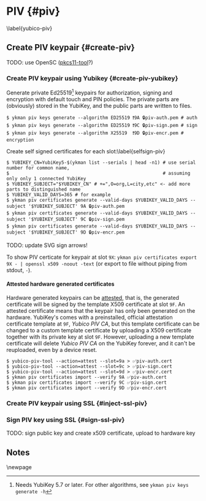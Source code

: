 # PIV {#piv} 
\label{yubico-piv}

## Create PIV keypair {#create-piv}
TODO: use OpenSC ([pkcs11-tool](https://htmlpreview.github.io/?https://github.com/OpenSC/OpenSC/blob/master/doc/tools/tools.html#pkcs11-tool)?)

### Create PIV keypair using Yubikey {#create-piv-yubikey}

Generate private Ed25519[^1] keypairs for authorization, signing and encryption with default touch and PIN policies. The private parts are (obviously) stored in the YubiKey, and the public parts are written to files.

~~~colorized-sh
$ ykman piv keys generate --algorithm ED25519 ❗9A 🔒piv-auth.pem # auth
$ ykman piv keys generate --algorithm ED25519 ❗9C 🔒piv-sign.pem # sign
$ ykman piv keys generate --algorithm X25519  ❗9D 🔒piv-encr.pem # encryption
~~~

Create self signed certificates for each slot:\label{selfsign-piv}

~~~colorized-sh
$ YUBIKEY_CN=YubiKey5-$(ykman list --serials | head -n1) # use serial number for common name,
$                                                        # assuming only only 1 connected YubiKey
$ YUBIKEY_SUBJECT="$YUBIKEY_CN" # +=",O=org,L=city,etc" <- add more parts to distinguished name
$ YUBIKEY_VALID_DAYS=365 # for example
$ ykman piv certificates generate --valid-days $YUBIKEY_VALID_DAYS --subject '$YUBIKEY_SUBJECT' 9A 🔒piv-auth.pem 
$ ykman piv certificates generate --valid-days $YUBIKEY_VALID_DAYS --subject '$YUBIKEY_SUBJECT' 9C 🔒piv-sign.pem 
$ ykman piv certificates generate --valid-days $YUBIKEY_VALID_DAYS --subject '$YUBIKEY_SUBJECT' 9D 🔒piv-encr.pem 
~~~

TODO: update SVG sign arrows!

To show PIV certicate for keypair at slot `9X`: `ykman piv certificates export 9X - | openssl x509 -noout -text` (or export to file without piping from stdout, `-`).

#### Attested hardware generated certificates

Hardware generated keypairs can be [attested](https://developers.yubico.com/PIV/Introduction/PIV_attestation.html), that is, the generated certificate will be signed by the template X509 certificate at slot `9F`. An attested certificate means that the keypair has only been generated on the hardware. YubiKey's comes with a preinstalled, official attestation certificate template at `9F`, _Yubico PIV CA_, but this template certificate can be changed to a custom template certificate by uploading a X509 certificate together with its private key at slot `9F`. However, uploading a new template certificate will delete _Yubico PIV CA_ on the YubiKey forever, and it can't be reuploaded, even by a device reset.

~~~colorized-sh
$ yubico-piv-tool --action=attest --slot=9a > ✅piv-auth.cert 
$ yubico-piv-tool --action=attest --slot=9c > ✅piv-sign.cert 
$ yubico-piv-tool --action=attest --slot=9d > ✅piv-encr.cert 
$ ykman piv certificates import --verify 9A ✅piv-auth.cert
$ ykman piv certificates import --verify 9C ✅piv-sign.cert
$ ykman piv certificates import --verify 9D ✅piv-encr.cert
~~~

### Create PIV keypair using SSL {#inject-ssl-piv}

### Sign PIV key using SSL {#sign-ssl-piv}

TODO: sign public key and create x509 certificate, upload to hardware key

## Notes

[^1]: Needs YubiKey 5.7 or later. For other algorithms, see `ykman piv keys generate -h`

\newpage

